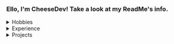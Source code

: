 ### Ello, I'm CheeseDev! Take a look at my ReadMe's info.

<details>
<summary>Hobbies</summary>
 Art, Games, Coding, Food, etc.
</details>

<details>
<summary>Experience</summary>
 JavaScript, HTML, C Family, CSS, Scratch

 Also, here's what languages I think are the top from what I've programmed before.
 | Rank | Languages |
|-----:|-----------|
|     1| Javascript|
|     2| C         |
|     3| S1.4      |
Yes, Scratch is on there. I really do think it's good for certain people, especially if they just don't like text programming. I do prefer text programming, but I do occasionally use one of Scratch's mods like Penguinmod or Turbowarp.
</details>

<details>
<summary>Projects</summary>
 DiamondOS2, DOSTV2, PrizGlobal, PrizVideo, Prizmarine (shutting down), Mayzer, etc.
</details>

